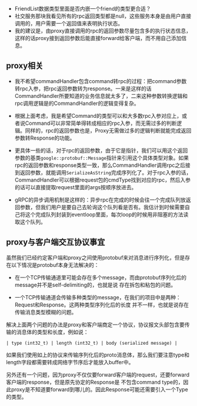 + FriendList数据类型里面是否内嵌一个friend的类型更合适？
+ 社交服务那块我看见所有的rpc返回类型都是null，这些服务本身是由用户直接调用的，用户需要一个返回值来表明执行状态。
+ 我的建议是，由proxy直接调用的rpc的返回参数尽量包含多的执行状态信息，这样的话proxy接到返回参数后能直接forward给客户端，而不用自己添加信息。

## proxy相关
+ 我不希望commandHandler包含command转rpc的过程：把command参数转rpc入参，把rpc返回参数转为response。一来是这样的话CommandHandler所要知道的业务信息就太多了，二来这种参数转换逻辑和rpc调用逻辑是的CommandHandler的逻辑变得复杂。

+ 根据上面考虑，我是希望Command的类型可以和大多数rpc入参对应上，或者说Command可以非常简单得转成相应的rpc入参，而无需过多的判断逻辑。同样的，rpc的返回参数也是，Proxy无需做过多的逻辑判断就能完成返回参数转Response的功能。

+ 更具体一些的话，对于rpc的返回参数，由于它是指针，我们可以用这个返回参数的基类`google::protobuf::Message`指针来引用这个具体类型对象。如果rpc的返回参数和response类型一致，那么CommandHandler调用rpc之后接到返回参数，就能调用`SerializeAsString`完成序列化了。对于rpc入参的话，CommandHandler可以根据request包的cmdType找到对应的rpc，然后入参的话可以直接提取request里面的args按顺序放进去。

+ gRPC的异步调用机制是这样的：异步rpc在完成的时候会往一个完成队列放返回参数，但我们用户是要自己去轮询这个队列看是否有。我估计到时候需要自己将这个完成队列封装到eventloop里面，每次loop的时候用非阻塞的方法读取这个队列。

## proxy与客户端交互协议事宜
虽然我们已经约定客户端和proxy之间使用protobuf来对消息进行序列化，但是存在以下情况是protobuf本身无法解决的：
+ 在一个TCP传输通道里可能会存在多个message，而由protobuf序列化后的message并不是self-delimiting的，也就是说
存在拆包和粘包的问题。

+ 一个TCP传输通道会传输多种类型的message，在我们的项目中是两种：Request和Response。这两种类型序列化后的长度
并不一样，也就是说存在传输消息类型模糊的问题。

解决上面两个问题的办法是proxy和客户端商定一个协议，协议报文头部包含要传输的消息体的类型和长度，例如说：
```
| type (int32_t) | length (int32_t) | body (serialized message) |
```
如果我们使用如上的协议来传输序列化后的proto消息体，那么我们要注意type和length字段都需要转成网络字节序后才能放入buffer中。

另外还有一个问题，因为proxy不仅仅要forward客户端的request，还要forward客户端的response，但是原先协定的Response是
不包含command type的，因此proxy是不知道要forward到哪儿的。因此Response可能还需要引入一个Type的类型。